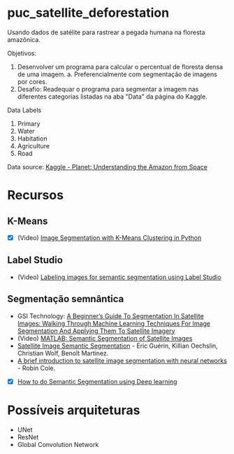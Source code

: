 # puc_satellite_deforestation
Usando dados de satélite para rastrear a pegada humana na floresta amazônica.

Objetivos:
1. Desenvolver um programa para calcular o percentual de floresta densa de uma imagem.
    a. Preferencialmente com segmentação de imagens por cores.
2. Desafio: Readequar o programa para segmentar a imagem nas diferentes categorias listadas na aba "Data" da página do Kaggle.

Data Labels
1. Primary
2. Water
3. Habitation
4. Agriculture
5. Road

Data source: [Kaggle - Planet: Understanding the Amazon from Space](https://www.kaggle.com/competitions/planet-understanding-the-amazon-from-space/data)

# Recursos
## K-Means
- [X] (Video) [Image Segmentation with K-Means Clustering in Python](https://www.youtube.com/watch?v=X-Y91ddBqaQ)

## Label Studio
- (Video) [Labeling images for semantic segmentation using Label Studio](https://www.youtube.com/watch?v=UUP_omOSKuc)

## Segmentação semnântica
- GSI Technology: [A Beginner’s Guide To Segmentation In Satellite Images: Walking Through Machine Learning Techniques For Image Segmentation And Applying Them To Satellite Imagery](https://gsitechnology.com/beginners-guide-to-segmentation-in-satellite-images/)
- (Video) [MATLAB:  Semantic Segmentation of Satellite Images](https://www.youtube.com/watch?v=k88RmW7mEig)
- [Satellite Image Semantic Segmentation](https://arxiv.org/abs/2110.05812) - Eric Guérin, Killian Oechslin, Christian Wolf, Benoît Martinez.
- [A brief introduction to satellite image segmentation with neural networks](https://medium.com/@robmarkcole/a-brief-introduction-to-satellite-image-segmentation-with-neural-networks-33ea732d5bce) - Robin Cole.
- [X] [How to do Semantic Segmentation using Deep learning](https://nanonets.com/blog/how-to-do-semantic-segmentation-using-deep-learning/)

# Possíveis arquiteturas
- UNet
- ResNet
- Global Convolution Network
